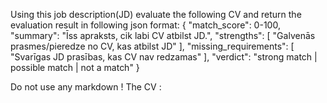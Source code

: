 Using this job description(JD) evaluate the following CV and return the evaluation result in following json format: 
{
 "match_score": 0-100,
 "summary": "Īss apraksts, cik labi CV atbilst JD.",
 "strengths": [
 "Galvenās prasmes/pieredze no CV, kas atbilst JD"
 ],
 "missing_requirements": [
 "Svarīgas JD prasības, kas CV nav redzamas"
 ],
 "verdict": "strong match | possible match | not a match"
}

Do not use any markdown ! 
The CV : 